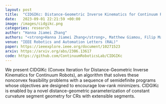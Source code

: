 ```yaml
---
layout: post
title:  "CIDGIKc: Distance-Geometric Inverse Kinematics for Continuum Robots"
date:   2023-09-01 22:21:59 +00:00
image: /images/cidgikc.png
categories: research
author: "Hanna Jiamei Zhang"
authors: "<strong>Hanna Jiamei Zhang</strong>, Matthew Giamou, Filip Marić, Jonathan Kelly, Jessica Burgner-Kahrs"
venue: "IEEE Robotics and Automation Letters (RAL)"
paper: https://ieeexplore.ieee.org/document/10271523
arxiv: https://arxiv.org/abs/2306.13617
code: https://github.com/ContinuumRoboticsLab/CIDGIKc
---
```

We present CIDGIKc (Convex Iteration for Distance-Geometric Inverse Kinematics for Continuum Robots), an algorithm that solves these nonconvex feasibility problems with a sequence of semidefinite programs whose objectives are designed to encourage low-rank minimizers. CIDGIKc is enabled by a novel distance-geometric parameterization of constant curvature segment geometry for CRs with extensible segments.
